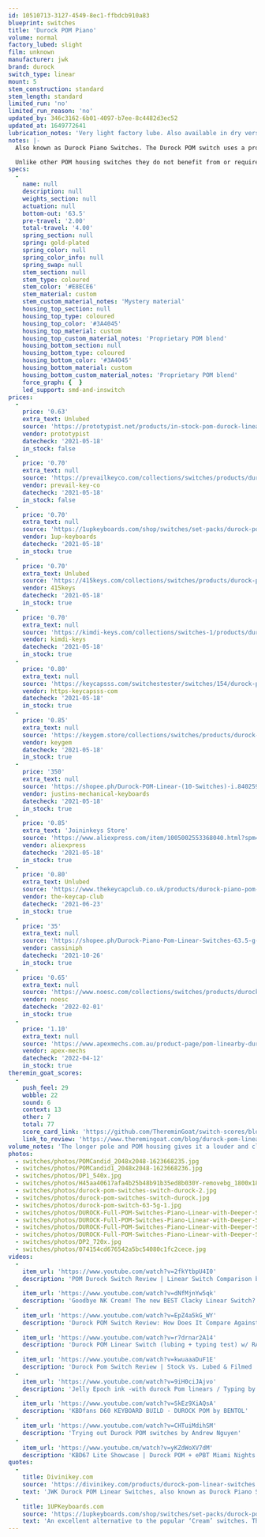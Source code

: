 ```yaml
---
id: 10510713-3127-4549-8ec1-ffbdcb910a83
blueprint: switches
title: 'Durock POM Piano'
volume: normal
factory_lubed: slight
film: unknown
manufacturer: jwk
brand: durock
switch_type: linear
mount: 5
stem_construction: standard
stem_length: standard
limited_run: 'no'
limited_run_reason: 'no'
updated_by: 346c3162-6b01-4097-b7ee-8c4482d3ec52
updated_at: 1649772641
lubrication_notes: 'Very light factory lube. Also available in dry version from some vendors.'
notes: |-
  Also known as Durock Piano Switches. The Durock POM switch uses a proprietary POM blend for the top and bottom housing with a redesigned stem composed of a mystery material providing a deeper sound signature while still giving you that smooth JWK feel.

  Unlike other POM housing switches they do not benefit from or require a break-in period like NovelKeys Creams.
specs:
  -
    name: null
    description: null
    weights_section: null
    actuation: null
    bottom-out: '63.5'
    pre-travel: '2.00'
    total-travel: '4.00'
    spring_section: null
    spring: gold-plated
    spring_color: null
    spring_color_info: null
    spring_swap: null
    stem_section: null
    stem_type: coloured
    stem_color: '#E8ECE6'
    stem_material: custom
    stem_custom_material_notes: 'Mystery material'
    housing_top_section: null
    housing_top_type: coloured
    housing_top_color: '#3A4045'
    housing_top_material: custom
    housing_top_custom_material_notes: 'Proprietary POM blend'
    housing_bottom_section: null
    housing_bottom_type: coloured
    housing_bottom_color: '#3A4045'
    housing_bottom_material: custom
    housing_bottom_custom_material_notes: 'Proprietary POM blend'
    force_graph: {  }
    led_support: smd-and-inswitch
prices:
  -
    price: '0.63'
    extra_text: Unlubed
    source: 'https://prototypist.net/products/in-stock-pom-durock-linear-switches'
    vendor: prototypist
    datecheck: '2021-05-18'
    in_stock: false
  -
    price: '0.70'
    extra_text: null
    source: 'https://prevailkeyco.com/collections/switches/products/durock-pom-switches?variant=38904733139095'
    vendor: prevail-key-co
    datecheck: '2021-05-18'
    in_stock: false
  -
    price: '0.70'
    extra_text: null
    source: 'https://1upkeyboards.com/shop/switches/set-packs/durock-pom-linear-switches-lubed/'
    vendor: 1up-keyboards
    datecheck: '2021-05-18'
    in_stock: true
  -
    price: '0.70'
    extra_text: Unlubed
    source: 'https://415keys.com/collections/switches/products/durock-pom-linear'
    vendor: 415keys
    datecheck: '2021-05-18'
    in_stock: true
  -
    price: '0.70'
    extra_text: null
    source: 'https://kimdi-keys.com/collections/switches-1/products/durock-pom-linear-dry'
    vendor: kimdi-keys
    datecheck: '2021-05-18'
    in_stock: true
  -
    price: '0.80'
    extra_text: null
    source: 'https://keycapsss.com/switchestester/switches/154/durock-pom-linear-switches?c=9'
    vendor: https-keycapsss-com
    datecheck: '2021-05-18'
    in_stock: true
  -
    price: '0.85'
    extra_text: null
    source: 'https://keygem.store/collections/switches/products/durock-pom-linear-10pcs'
    vendor: keygem
    datecheck: '2021-05-18'
    in_stock: true
  -
    price: '350'
    extra_text: null
    source: 'https://shopee.ph/Durock-POM-Linear-(10-Switches)-i.84025993.5678408420'
    vendor: justins-mechanical-keyboards
    datecheck: '2021-05-18'
    in_stock: true
  -
    price: '0.85'
    extra_text: 'Joininkeys Store'
    source: 'https://www.aliexpress.com/item/1005002553368040.html?spm=a2g0o.productlist.0.0.4a2225029s2H7E&algo_pvid=669392b0-6394-4f1d-b379-73bed5aad9ff&algo_expid=669392b0-6394-4f1d-b379-73bed5aad9ff-0&btsid=0bb0622d16213512598681342eb44e&ws_ab_test=searchweb0_0,searchweb201602_,searchweb201603_'
    vendor: aliexpress
    datecheck: '2021-05-18'
    in_stock: true
  -
    price: '0.80'
    extra_text: Unlubed
    source: 'https://www.thekeycapclub.co.uk/products/durock-piano-pom-linear-switches'
    vendor: the-keycap-club
    datecheck: '2021-06-23'
    in_stock: true
  -
    price: '35'
    extra_text: null
    source: 'https://shopee.ph/Durock-Piano-Pom-Linear-Switches-63.5-g-Bottom-out-10-pcs--i.559627565.13226286334'
    vendor: cassiniph
    datecheck: '2021-10-26'
    in_stock: true
  -
    price: '0.65'
    extra_text: null
    source: 'https://www.noesc.com/collections/switches/products/durock-pom-piano'
    vendor: noesc
    datecheck: '2022-02-01'
    in_stock: true
  -
    price: '1.10'
    extra_text: null
    source: 'https://www.apexmechs.com.au/product-page/pom-linearby-durock'
    vendor: apex-mechs
    datecheck: '2022-04-12'
    in_stock: true
theremin_goat_scores:
  -
    push_feel: 29
    wobble: 22
    sound: 6
    context: 13
    other: 7
    total: 77
    score_card_link: 'https://github.com/ThereminGoat/switch-scores/blob/master/Durock%20POM%20Linear%20(Sample).pdf'
    link_to_review: 'https://www.theremingoat.com/blog/durock-pom-linear-switch-review'
volume_notes: 'The longer pole and POM housing gives it a louder and clackier noise than other JWK switches'
photos:
  - switches/photos/POMCandid_2048x2048-1623668235.jpg
  - switches/photos/POMCandid1_2048x2048-1623668236.jpg
  - switches/photos/DP1_540x.jpg
  - switches/photos/H45aa40617afa4b25b48b91b35ed8b030Y-removebg_1800x1800.png
  - switches/photos/durock-pom-switches-switch-durock-2.jpg
  - switches/photos/durock-pom-switches-switch-durock.jpg
  - switches/photos/durock-pom-switch-63-5g-1.jpg
  - switches/photos/DUROCK-Full-POM-Switches-Piano-Linear-with-Deeper-Sound-Super-Smooth-Performance-Linear-Switch-5-Pins.jpg_Q90.jpg_.webp
  - switches/photos/DUROCK-Full-POM-Switches-Piano-Linear-with-Deeper-Sound-Super-Smooth-Performance-Linear-Switch-5-Pins.jpg_Q90.jpg_-(3).webp
  - switches/photos/DUROCK-Full-POM-Switches-Piano-Linear-with-Deeper-Sound-Super-Smooth-Performance-Linear-Switch-5-Pins.jpg_Q90.jpg_-(2).webp
  - switches/photos/DUROCK-Full-POM-Switches-Piano-Linear-with-Deeper-Sound-Super-Smooth-Performance-Linear-Switch-5-Pins.jpg_Q90.jpg_-(1).webp
  - switches/photos/DP2_720x.jpg
  - switches/photos/074154cd676542a5bc54080c1fc2cece.jpg
videos:
  -
    item_url: 'https://www.youtube.com/watch?v=2fkYtbpU4I0'
    description: 'POM Durock Switch Review | Linear Switch Comparison by Shoobs'
  -
    item_url: 'https://www.youtube.com/watch?v=dNfMjnYw5qk'
    description: 'Goodbye NK Cream! The new BEST Clacky Linear Switch? DUROCK POM REVIEW and comparison + sounds by Keybored'
  -
    item_url: 'https://www.youtube.com/watch?v=EpZ4a5kG_WY'
    description: 'Durock POM Switch Review: How Does It Compare Against Other Linear Switches? by Magniboards'
  -
    item_url: 'https://www.youtube.com/watch?v=r7drnar2A14'
    description: 'Durock POM Linear Switch (lubing + typing test) w/ RAMA KARA by Barry Boards'
  -
    item_url: 'https://www.youtube.com/watch?v=kwuaaaDuF1E'
    description: 'Durock Pom Switch Review | Stock Vs. Lubed & Filmed | by RA Visuals'
  -
    item_url: 'https://www.youtube.com/watch?v=9iH0ciJAjvo'
    description: 'Jelly Epoch ink -with durock Pom linears / Typing by Stefan Frank'
  -
    item_url: 'https://www.youtube.com/watch?v=SkEz9XiAQsA'
    description: 'KBDfans D60 KEYBOARD BUILD - DUROCK POM by BENTOL'
  -
    item_url: 'https://www.youtube.com/watch?v=CHTuiMdihSM'
    description: 'Trying out Durock POM switches by Andrew Nguyen'
  -
    item_url: 'https://www.youtube.cm/watch?v=yKZdWoXV7dM'
    description: 'KBD67 Lite Showcase | Durock POM + ePBT Miami Nights by Andrew Nguyen'
quotes:
  -
    title: Divinikey.com
    source: 'https://divinikey.com/products/durock-pom-linear-switches'
    text: 'JWK Durock POM Linear Switches, also known as Durock Piano Switches, use a proprietary POM blend for the top and bottom housing with a redesigned stem composed of a mystery material. This combination of switch materials provide a deeper sound signature while still giving you that smooth JWK feel.'
  -
    title: 1UPKeyboards.com
    source: 'https://1upkeyboards.com/shop/switches/set-packs/durock-pom-linear-switches-lubed/'
    text: 'An excellent alternative to the popular ‘Cream’ switches. The Durock POM switches take the knowledge of what made previous Durock linear switches so popular and offers them in a newly designed POM housing. POM is a low friction plastic that feels almost ‘soapy’ to the touch, this makes it an excellent material for the creation of smooth switches. Typically POM is also found in the stems of mechanical switches but in this case Durock has opted to use a proprietary materials in order to avoid an issue known as “stick slip” which affects other POM housing switches.'
---
```

